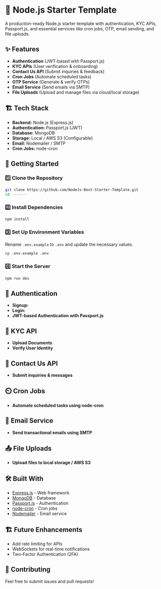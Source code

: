 # 🚀 Node.js Starter Template  

A production-ready Node.js starter template with authentication, KYC APIs, Passport.js, and essential services like cron jobs, OTP, email sending, and file uploads.  

## ✨ Features  

- **Authentication** (JWT-based with Passport.js)  
- **KYC APIs** (User verification & onboarding)  
- **Contact Us API** (Submit inquiries & feedback)  
- **Cron Jobs** (Automate scheduled tasks)  
- **OTP Service** (Generate & verify OTPs)  
- **Email Service** (Send emails via SMTP)  
- **File Uploads** (Upload and manage files via cloud/local storage)  

## 🏗️ Tech Stack  

- **Backend:** Node.js (Express.js)  
- **Authentication:** Passport.js (JWT)  
- **Database:** MongoDB 
- **Storage:** Local / AWS S3 (Configurable)  
- **Email:** Nodemailer / SMTP  
- **Cron Jobs:** node-cron  

## 🚀 Getting Started  

### 1️⃣ Clone the Repository  

```sh
git clone https://github.com/NodeJs-Best-Starter-Template.git  
cd -------
```  

### 2️⃣ Install Dependencies  

```sh
npm install  
```  

### 3️⃣ Set Up Environment Variables  

Rename `.env.example` to `.env` and update the necessary values.  

```sh
cp .env.example .env  
```  

### 4️⃣ Start the Server  

```sh
npm run dev  
```  


## 🔑 Authentication  

- **Signup:** 
- **Login:** 
- **JWT-based Authentication with Passport.js**  

## 🛂 KYC API  

- **Upload Documents**  
- **Verify User Identity**  

## 📩 Contact Us API  

- **Submit inquiries & messages**  

## ⏲️ Cron Jobs  

- **Automate scheduled tasks using node-cron**  

## 📧 Email Service  

- **Send transactional emails using SMTP**  

## 📤 File Uploads  

- **Upload files to local storage / AWS S3**  

## 🛠️ Built With  

- [Express.js](https://expressjs.com/) - Web framework  
- [MongoDB](https://www.mongodb.com/) - Database  
- [Passport.js](http://www.passportjs.org/) - Authentication  
- [node-cron](https://www.npmjs.com/package/node-cron) - Cron jobs  
- [Nodemailer](https://nodemailer.com/) - Email service  

## 🏗️ Future Enhancements  

- Add rate limiting for APIs  
- WebSockets for real-time notifications  
- Two-Factor Authentication (2FA)  

## 🤝 Contributing  

Feel free to submit issues and pull requests!  
